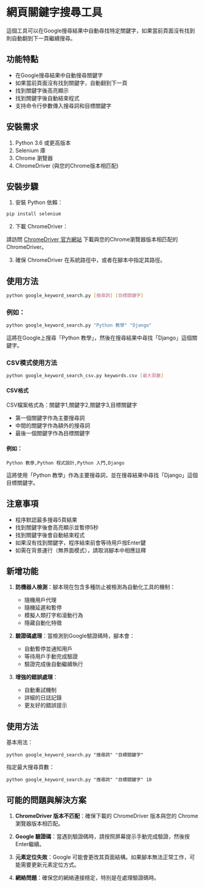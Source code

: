 # 網頁關鍵字搜尋工具

這個工具可以在Google搜尋結果中自動尋找特定關鍵字，如果當前頁面沒有找到則自動翻到下一頁繼續搜尋。

## 功能特點

- 在Google搜尋結果中自動搜尋關鍵字
- 如果當前頁面沒有找到關鍵字，自動翻到下一頁
- 找到關鍵字後高亮顯示
- 找到關鍵字後自動結束程式
- 支持命令行參數傳入搜尋詞和目標關鍵字

## 安裝需求

1. Python 3.6 或更高版本
2. Selenium 庫
3. Chrome 瀏覽器
4. ChromeDriver (與您的Chrome版本相匹配)

## 安裝步驟

1. 安裝 Python 依賴：

```bash
pip install selenium
```

2. 下載 ChromeDriver：

請訪問 [ChromeDriver 官方網站](https://sites.google.com/a/chromium.org/chromedriver/downloads) 下載與您的Chrome瀏覽器版本相匹配的 ChromeDriver。

3. 確保 ChromeDriver 在系統路徑中，或者在腳本中指定其路徑。

## 使用方法

```bash
python google_keyword_search.py [搜尋詞] [目標關鍵字]
```

### 例如：

```bash
python google_keyword_search.py "Python 教學" "Django"
```

這將在Google上搜尋「Python 教學」，然後在搜尋結果中尋找「Django」這個關鍵字。

### CSV模式使用方法

```bash
python google_keyword_search_csv.py keywords.csv [最大頁數]
```

#### CSV格式

CSV檔案格式為：關鍵字1,關鍵字2,關鍵字3,目標關鍵字

- 第一個關鍵字作為主要搜尋詞
- 中間的關鍵字作為額外的搜尋詞
- 最後一個關鍵字作為目標關鍵字

#### 例如：

```
Python 教學,Python 程式設計,Python 入門,Django
```

這將使用「Python 教學」作為主要搜尋詞，並在搜尋結果中尋找「Django」這個目標關鍵字。

## 注意事項

- 程序默認最多搜尋5頁結果
- 找到關鍵字後會高亮顯示並暫停5秒
- 找到關鍵字後會自動結束程式
- 如果沒有找到關鍵字，程序結束前會等待用戶按Enter鍵
- 如需在背景運行（無界面模式），請取消腳本中相應註釋

## 新增功能

1. **防機器人檢測**：腳本現在包含多種防止被檢測為自動化工具的機制：
   - 隨機用戶代理
   - 隨機延遲和暫停
   - 模擬人類打字和滾動行為
   - 隱藏自動化特徵

2. **驗證碼處理**：當檢測到Google驗證碼時，腳本會：
   - 自動暫停並通知用戶
   - 等待用戶手動完成驗證
   - 驗證完成後自動繼續執行

3. **增強的錯誤處理**：
   - 自動重試機制
   - 詳細的日誌記錄
   - 更友好的錯誤提示

## 使用方法

基本用法：
```
python google_keyword_search.py "搜尋詞" "目標關鍵字"
```

指定最大搜尋頁數：
```
python google_keyword_search.py "搜尋詞" "目標關鍵字" 10
```

## 可能的問題與解決方案

1. **ChromeDriver 版本不匹配**：確保下載的 ChromeDriver 版本與您的 Chrome 瀏覽器版本相匹配。

2. **Google 驗證碼**：當遇到驗證碼時，請按照屏幕提示手動完成驗證，然後按Enter繼續。

3. **元素定位失敗**：Google 可能會更改其頁面結構。如果腳本無法正常工作，可能需要更新元素定位方式。

4. **網絡問題**：確保您的網絡連接穩定，特別是在處理驗證碼時。